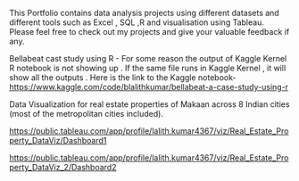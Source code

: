 This Portfolio contains data analysis projects using different datasets and different tools such as Excel , SQL ,R and visualisation using Tableau. Please feel free to check out my projects and give your valuable feedback if any.

Bellabeat cast study using R - For some reason the output of Kaggle Kernel R notebook is not showing up . If the same file runs in Kaggle Kernel , it will show all the outputs . Here is the link to the Kaggle notebook- https://www.kaggle.com/code/blalithkumar/bellabeat-a-case-study-using-r

Data Visualization for real estate properties of Makaan across 8 Indian cities (most of the metropolitan cities included).

https://public.tableau.com/app/profile/lalith.kumar4367/viz/Real_Estate_Property_DataViz/Dashboard1

https://public.tableau.com/app/profile/lalith.kumar4367/viz/Real_Estate_Property_DataViz_2/Dashboard2
